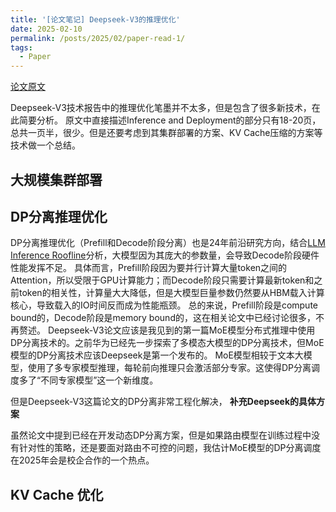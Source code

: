 ```yaml
---
title: '[论文笔记] Deepseek-V3的推理优化'
date: 2025-02-10
permalink: /posts/2025/02/paper-read-1/
tags:
  - Paper
---
```


[论文原文](https://arxiv.org/abs/2412.19437)

Deepseek-V3技术报告中的推理优化笔墨并不太多，但是包含了很多新技术，在此简要分析。
原文中直接描述Inference and Deployment的部分只有18-20页，总共一页半，很少。但是还要考虑到其集群部署的方案、KV Cache压缩的方案等技术做一个总结。

## 大规模集群部署




## DP分离推理优化

DP分离推理优化（Prefill和Decode阶段分离）也是24年前沿研究方向，结合[LLM Inference Roofline](https://arxiv.org/abs/2402.16363)分析，大模型因为其庞大的参数量，会导致Decode阶段硬件性能发挥不足。
具体而言，Prefill阶段因为要并行计算大量token之间的Attention，所以受限于GPU计算能力；而Decode阶段只需要计算最新token和之前token的相关性，计算量大大降低，但是大模型巨量参数仍然要从HBM载入计算核心，导致载入的IO时间反而成为性能瓶颈。
总的来说，Prefill阶段是compute bound的，Decode阶段是memory bound的，这在相关论文中已经讨论很多，不再赘述。
Deepseek-V3论文应该是我见到的第一篇MoE模型分布式推理中使用DP分离技术的。之前华为已经先一步探索了多模态大模型的DP分离技术，但MoE模型的DP分离技术应该Deepseek是第一个发布的。
MoE模型相较于文本大模型，使用了多专家模型推理，每轮前向推理只会激活部分专家。这使得DP分离调度多了“不同专家模型”这一个新维度。

但是Deepseek-V3这篇论文的DP分离非常工程化解决，
**补充Deepseek的具体方案**

虽然论文中提到已经在开发动态DP分离方案，但是如果路由模型在训练过程中没有针对性的策略，还是要面对路由不可控的问题，我估计MoE模型的DP分离调度在2025年会是校企合作的一个热点。





## KV Cache 优化





